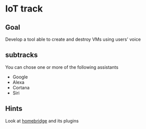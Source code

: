 # IoT track


## Goal

Develop a tool able to create and destroy VMs using users' voice

## subtracks

You can chose one or more of the following assistants

- Google
- Alexa
- Cortana
- Siri

## Hints

Look at [homebridge](https://homebridge.io) and its plugins